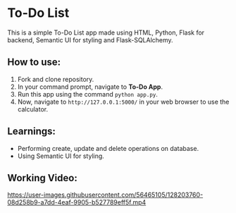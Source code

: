 # To-Do List

This is a simple To-Do List app made using HTML, Python, Flask for backend, Semantic UI for styling and Flask-SQLAlchemy.

## How to use:

1. Fork and clone repository.
2. In your command prompt, navigate to **To-Do App**.
3. Run this app using the command `python app.py`.
4. Now, navigate to `http://127.0.0.1:5000/` in your web browser to use the calculator.

## Learnings:
- Performing create, update and delete operations on database.
- Using Semantic UI for styling.

## Working Video:


https://user-images.githubusercontent.com/56465105/128203760-08d258b9-a7dd-4eaf-9905-b527789eff5f.mp4



